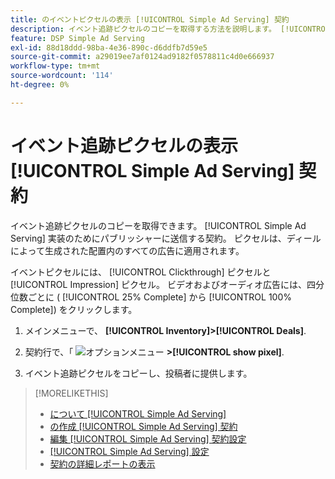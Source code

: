 ```yaml
---
title: のイベントピクセルの表示 [!UICONTROL Simple Ad Serving] 契約
description: イベント追跡ピクセルのコピーを取得する方法を説明します。 [!UICONTROL Simple Ad Serving] 契約
feature: DSP Simple Ad Serving
exl-id: 88d18ddd-98ba-4e36-890c-d6ddfb7d59e5
source-git-commit: a29019ee7af0124ad9182f0578811c4d0e666937
workflow-type: tm+mt
source-wordcount: '114'
ht-degree: 0%

---
```


# イベント追跡ピクセルの表示 [!UICONTROL Simple Ad Serving] 契約

イベント追跡ピクセルのコピーを取得できます。 [!UICONTROL Simple Ad Serving] 実装のためにパブリッシャーに送信する契約。 ピクセルは、ディールによって生成された配置内のすべての広告に適用されます。

イベントピクセルには、 [!UICONTROL Clickthrough] ピクセルと [!UICONTROL Impression] ピクセル。 ビデオおよびオーディオ広告には、四分位数ごとに ( [!UICONTROL 25% Complete] から [!UICONTROL 100% Complete]) をクリックします。

1. メインメニューで、 **[!UICONTROL Inventory]>[!UICONTROL Deals]**.

1. 契約行で、「 ![オプションメニュー](/help/dsp/assets/options-menu.png) **>[!UICONTROL show pixel]**.

1. イベント追跡ピクセルをコピーし、投稿者に提供します。

>[!MORELIKETHIS]
>
>* [について [!UICONTROL Simple Ad Serving]](simple-deal-about.md)
>* [の作成 [!UICONTROL Simple Ad Serving] 契約](simple-deal-create.md)
>* [編集 [!UICONTROL Simple Ad Serving] 契約設定](simple-deal-edit.md)
>* [[!UICONTROL Simple Ad Serving] 設定](simple-deal-settings.md)
>* [契約の詳細レポートの表示](/help/dsp/inventory/deal-view-report.md)


